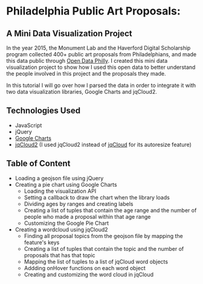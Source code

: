 # Philadelphia Public Art Proposals: 
## A Mini Data Visualization Project

In the year 2015, the Monument Lab and the Haverford Digital Scholarship program collected 400+ public art proposals from Philadelphians, and made this data public through [Open Data Philly](https://www.opendataphilly.org/). I created this mini data visualization project to show how I used this open data to better understand the people involved in this project and the proposals they made. 

In this tutorial I will go over how I parsed the data in order to integrate it with two data visualization libraries, Google Charts and jqCloud2. 

## Technologies Used
* JavaScript
* jQuery
* [Google Charts](https://developers.google.com/chart/)
* [jqCloud2](https://www.npmjs.com/package/jqcloud2) (I used jqCloud2 instead of [jqCloud](http://mistic100.github.io/jQCloud/) for its autoresize feature) 

## Table of Content
* Loading a geojson file using jQuery
* Creating a pie chart using Google Charts
  * Loading the visualization API
  * Setting a callback to draw the chart when the library loads
  * Dividing ages by ranges and creating labels
  * Creating a list of tuples that contain the age range and the number of people who made a proposal within that age range 
  * Customizing the Google Pie Chart
* Creating a wordcloud using jqCloud2
  * Finding all proposal topics from the geojson file by mapping the feature's keys
  * Creating a list of tuples that contain the topic and the number of proposals that has that topic 
  * Mapping the list of tuples to a list of jqCloud word objects
  * Addding onHover functions on each word object
  * Creating and customizing the word cloud in jqCloud
